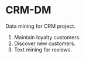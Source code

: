 # CRM-DM

Data mining for CRM project.

1. Maintain loyalty customers.
2. Discover new customers.
3. Text mining for reviews.
